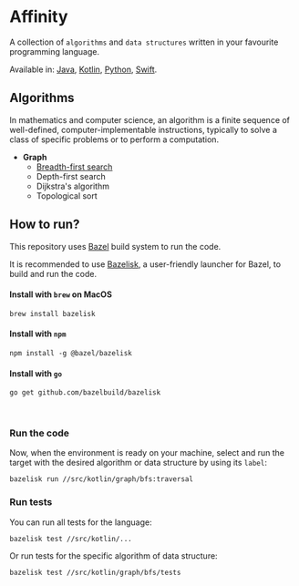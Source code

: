 # Affinity
A collection of `algorithms` and `data structures` written in your favourite programming language.

Available in: 
[Java](src/java),
[Kotlin](src/kotlin),
[Python](src/python),
[Swift](src/swift).

## Algorithms
In mathematics and computer science, an algorithm is a finite sequence of well-defined, computer-implementable instructions, typically to solve a class of specific problems or to perform a computation.

- **Graph**
    - [Breadth-first search](src/kotlin/graph/bfs)
    - Depth-first search
    - Dijkstra's algorithm
    - Topological sort

## How to run?
This repository uses [Bazel](https://bazel.build/) build system to run the code.

It is recommended to use [Bazelisk](https://github.com/bazelbuild/bazelisk), a user-friendly launcher for Bazel, to build and run the code.

#### Install with `brew` on MacOS
```shell
brew install bazelisk
```
#### Install with `npm`
```shell
npm install -g @bazel/bazelisk
```
#### Install with `go`
```shell
go get github.com/bazelbuild/bazelisk
```

<br>

### Run the code
Now, when the environment is ready on your machine, select and run the target with the desired algorithm or data structure by using its `label`:
```shell
bazelisk run //src/kotlin/graph/bfs:traversal
```

### Run tests
You can run all tests for the language:
```shell
bazelisk test //src/kotlin/...
```
Or run tests for the specific algorithm of data structure:
```shell
bazelisk test //src/kotlin/graph/bfs/tests
```